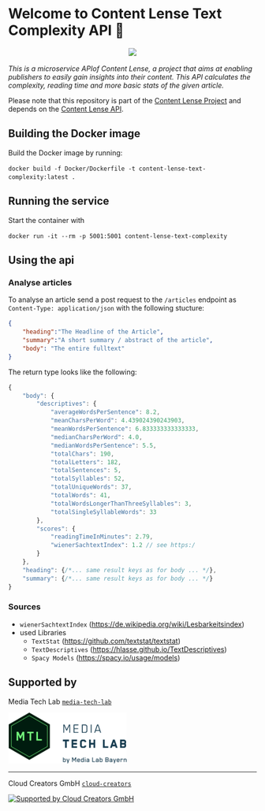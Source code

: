 # Welcome to Content Lense Text Complexity API 👋

<p align="center">
  <img src="https://user-images.githubusercontent.com/15559708/195378979-701254fa-ada7-41d4-abc7-494a40207a6d.png" />
</p>

_This is a microservice APIof Content Lense, a project that aims at enabling publishers to easily gain insights into their content._
_This API calculates the complexity, reading time and more basic stats of the given article._

Please note that this repository is part of the [Content Lense Project](https://github.com/content-lense) and depends on the [Content Lense API](https://github.com/content-lense/content-lense-api).


## Building the Docker image

Build the Docker image by running:

`docker build -f Docker/Dockerfile -t content-lense-text-complexity:latest .`

## Running the service

Start the container with

`docker run -it --rm -p 5001:5001 content-lense-text-complexity`

## Using the api

### Analyse articles

To analyse an article send a post request to the `/articles` endpoint as `Content-Type: application/json` with the following stucture:

```json
{
    "heading":"The Headline of the Article",
    "summary":"A short summary / abstract of the article",
    "body": "The entire fulltext"
}
```
The return type looks like the following:

```javascript
{
    "body": {
        "descriptives": {
            "averageWordsPerSentence": 8.2,
            "meanCharsPerWord": 4.439024390243903,
            "meanWordsPerSentence": 6.833333333333333,
            "medianCharsPerWord": 4.0,
            "medianWordsPerSentence": 5.5,
            "totalChars": 190,
            "totalLetters": 182,
            "totalSentences": 5,
            "totalSyllables": 52,
            "totalUniqueWords": 37,
            "totalWords": 41,
            "totalWordsLongerThanThreeSyllables": 3,
            "totalSingleSyllableWords": 33
        },
        "scores": {
            "readingTimeInMinutes": 2.79,
            "wienerSachtextIndex": 1.2 // see https:/
        }
    },
    "heading": {/*... same result keys as for body ... */},
    "summary": {/*... same result keys as for body ... */}
}
```

### Sources

- `wienerSachtextIndex` (https://de.wikipedia.org/wiki/Lesbarkeitsindex)
- used Libraries
    - `TextStat` (https://github.com/textstat/textstat)
    - `TextDescriptives` (https://hlasse.github.io/TextDescriptives)
    - `Spacy Models` (https://spacy.io/usage/models)


## Supported by

Media Tech Lab [`media-tech-lab`](https://github.com/media-tech-lab)

<a href="https://www.media-lab.de/en/programs/media-tech-lab">
    <img src="https://raw.githubusercontent.com/media-tech-lab/.github/main/assets/mtl-powered-by.png" width="240" title="Media Tech Lab powered by logo">
</a>

---

Cloud Creators GmbH [`cloud-creators`](https://cloud-creators.de)


<a href="https://cloud-creators.de">
    <img src="https://cloud-creators.de/assets/images/cc-logo.svg" width="240" title="Supported by Cloud Creators GmbH">
</a>
